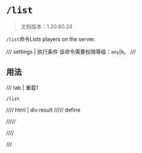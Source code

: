 # `/list`

> 文档版本：1.20.80.24

`/list`命令Lists players on the server.

/// settings | 执行条件
该命令需要权限等级：`any`|`0`。
///

## 用法

/// tab | 重载1
```mcfunction
/list
```

//// html | div.result
///// define

/////

////

///
